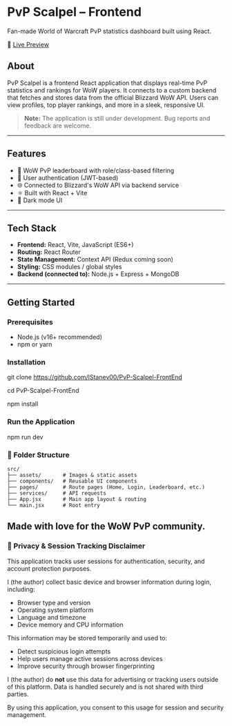 # PvP Scalpel – Frontend

Fan-made World of Warcraft PvP statistics dashboard built using React.

🔗 [Live Preview](https://www.pvpscalpel.com)

## About

PvP Scalpel is a frontend React application that displays real-time PvP statistics and rankings for WoW players. It connects to a custom backend that fetches and stores data from the official Blizzard WoW API. Users can view profiles, top player rankings, and more in a sleek, responsive UI.

> **Note:** The application is still under development. Bug reports and feedback are welcome.

---

## Features

- 🧙 WoW PvP leaderboard with role/class-based filtering
- 🔐 User authentication (JWT-based)
- 🌐 Connected to Blizzard's WoW API via backend service
- ⚛️ Built with React + Vite
- 🌙 Dark mode UI

---

## Tech Stack

- **Frontend:** React, Vite, JavaScript (ES6+)
- **Routing:** React Router
- **State Management:** Context API (Redux coming soon)
- **Styling:** CSS modules / global styles
- **Backend (connected to):** Node.js + Express + MongoDB

---

## Getting Started

### Prerequisites

- Node.js (v16+ recommended)
- npm or yarn

### Installation

git clone https://github.com/lStanev00/PvP-Scalpel-FrontEnd

cd PvP-Scalpel-FrontEnd

npm install


### Run the Application

npm run dev

### 📁 Folder Structure

```
src/
├── assets/       # Images & static assets
├── components/   # Reusable UI components
├── pages/        # Route pages (Home, Login, Leaderboard, etc.)
├── services/     # API requests
├── App.jsx       # Main app layout & routing
└── main.jsx      # Root entry
```




## Made with love for the WoW PvP community.


### 🔐 Privacy & Session Tracking Disclaimer

This application tracks user sessions for authentication, security, and account protection purposes.

I (the author) collect basic device and browser information during login, including:
- Browser type and version
- Operating system platform
- Language and timezone
- Device memory and CPU information

This information may be stored temporarily and used to:
- Detect suspicious login attempts
- Help users manage active sessions across devices
- Improve security through browser fingerprinting

I (the author) do **not** use this data for advertising or tracking users outside of this platform. Data is handled securely and is not shared with third parties.

By using this application, you consent to this usage for session and security management.